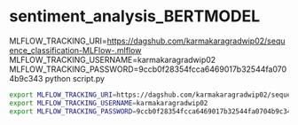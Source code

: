 # sentiment_analysis_BERTMODEL


MLFLOW_TRACKING_URI=https://dagshub.com/karmakaragradwip02/sequence_classification-MLFlow-.mlflow
MLFLOW_TRACKING_USERNAME=karmakaragradwip02
MLFLOW_TRACKING_PASSWORD=9ccb0f28354fcca6469017b32544fa0704b9c343
python script.py

```bash
export MLFLOW_TRACKING_URI=https://dagshub.com/karmakaragradwip02/sequence_classification-MLFlow-.mlflow
export MLFLOW_TRACKING_USERNAME=karmakaragradwip02
export MLFLOW_TRACKING_PASSWORD=9ccb0f28354fcca6469017b32544fa0704b9c343
```